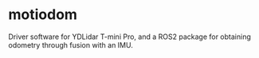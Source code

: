 # motiodom
Driver software for YDLidar T-mini Pro, and a ROS2 package for obtaining odometry through fusion with an IMU.
